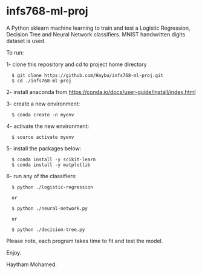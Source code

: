 # infs768-ml-proj

A Python sklearn machine learning to train and test a Logistic Regression, Decision Tree and Neural Network classifiers. MNIST handwritten digits dataset is used.

To run:

1- clone this repository and cd to project home directory

```
  $ git clone https://github.com/Haybu/infs768-ml-proj.git
  $ cd ./infs768-ml-proj
```

2- install anaconda from https://conda.io/docs/user-guide/install/index.html

3- create a new environment:   

```
  $ conda create -n myenv
```

4- activate the new environment:

```
  $ source activate myenv
```

5- install the packages below:

```
  $ conda install -y scikit-learn
  $ conda install -y matplotlib
```

6- run any of the classifiers:

```
  $ python ./logistic-regression

  or

  $ python ./neural-network.py

  or

  $ python ./decision-tree.py
```

Please note, each program takes time to fit and test the model.

Enjoy.

Haytham Mohamed.
